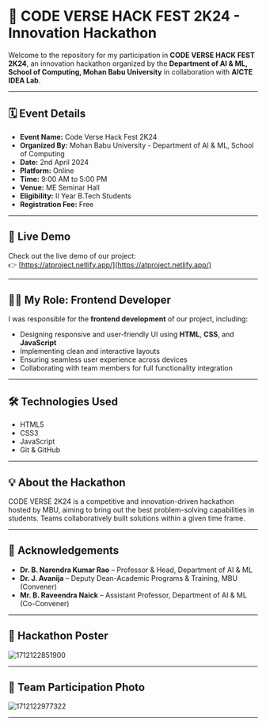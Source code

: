 # 🚀 CODE VERSE HACK FEST 2K24 - Innovation Hackathon

Welcome to the repository for my participation in **CODE VERSE HACK FEST 2K24**, an innovation hackathon organized by the **Department of AI & ML, School of Computing, Mohan Babu University** in collaboration with **AICTE IDEA Lab**.

---

## 🗓 Event Details

- **Event Name:** Code Verse Hack Fest 2K24  
- **Organized By:** Mohan Babu University - Department of AI & ML, School of Computing  
- **Date:** 2nd April 2024  
- **Platform:** Online  
- **Time:** 9:00 AM to 5:00 PM  
- **Venue:** ME Seminar Hall  
- **Eligibility:** II Year B.Tech Students  
- **Registration Fee:** Free

---

## 🔗 Live Demo

Check out the live demo of our project:  
👉 [https://atproject.netlify.app/](https://atproject.netlify.app/)

---

## 👨‍💻 My Role: Frontend Developer

I was responsible for the **frontend development** of our project, including:

- Designing responsive and user-friendly UI using **HTML**, **CSS**, and **JavaScript**
- Implementing clean and interactive layouts
- Ensuring seamless user experience across devices
- Collaborating with team members for full functionality integration

---

## 🛠️ Technologies Used

- HTML5  
- CSS3  
- JavaScript  
- Git & GitHub  

---

## 💡 About the Hackathon

CODE VERSE 2K24 is a competitive and innovation-driven hackathon hosted by MBU, aiming to bring out the best problem-solving capabilities in students. Teams collaboratively built solutions within a given time frame.

---

## 🙌 Acknowledgements

- **Dr. B. Narendra Kumar Rao** – Professor & Head, Department of AI & ML  
- **Dr. J. Avanija** – Deputy Dean-Academic Programs & Training, MBU (Convener)  
- **Mr. B. Raveendra Naick** – Assistant Professor, Department of AI & ML (Co-Convener)

---

## 📸 Hackathon Poster

![1712122851900](https://github.com/user-attachments/assets/1353d0d9-0a30-4f97-a94d-8c11c324a21e)


---

## 📸 Team Participation Photo

![1712122977322](https://github.com/user-attachments/assets/0805c6e1-4ee9-4e64-9957-610d48a14fdc)




---
